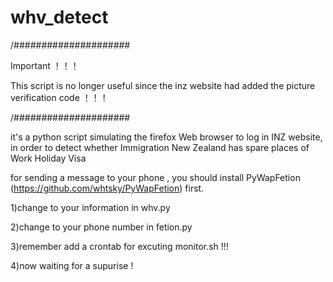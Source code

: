 whv_detect
==========
/#####################

Important ！！！

This script is no longer useful since the inz website had added the picture verification code ！！！

/#####################

it's a python script simulating the firefox Web browser to log in INZ website, in order to detect whether Immigration New Zealand has spare places of Work Holiday Visa


for sending a message to your phone , you should install  PyWapFetion (https://github.com/whtsky/PyWapFetion) first.

1)change to your information in whv.py

2)change to your phone number in fetion.py

3)remember add a crontab for excuting monitor.sh !!!

4)now waiting for a supurise !



